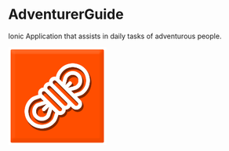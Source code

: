 <h1>AdventurerGuide</h1>
<p>Ionic Application that assists in daily tasks of adventurous people.</p>

<img src="src/assets/app-icon.png" alt="drawing" width="200"/>
